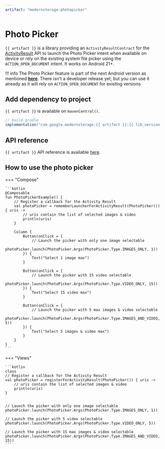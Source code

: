 ```yaml
---
artifact: "modernstorage-photopicker"
---
```


# Photo Picker

`{{ artifact }}` is a library providing an `ActivityResultContract` for the
[ActivityResult][activity_result_api] API to launch the Photo Picker intent when available on device
or rely on the existing system file picker using the `ACTION_OPEN_DOCUMENT` intent. It works on
Android 21+.

!!! info
    The Photo Picker feature is part of the next Android version as mentioned
    [**here**][ads_photo_picker]. There isn't a developer release yet, but you can use it already as it
    will rely on `ACTION_OPEN_DOCUMENT` for existing versions

## Add dependency to project

`{{ artifact }}` is available on `mavenCentral()`.

```groovy
// build.gradle
implementation("com.google.modernstorage:{{ artifact }}:{{ lib_version }}")
```

## API reference
`{{ artifact }}` API reference is available [here][api_reference].

## How to use the photo picker

=== "Compose"

    ```kotlin
    @Composable
    fun PhotoPickerExample() {
        // Register a callback for the Activity Result
        val photoPicker = rememberLauncherForActivityResult(PhotoPicker()) { uris ->
            // uris contain the list of selected images & video
            println(uris)
        }

        Column {
            Button(onClick = {
                // Launch the picker with only one image selectable
                photoPicker.launch(PhotoPicker.Args(PhotoPicker.Type.IMAGES_ONLY, 1))
            }) {
                Text("Select 1 image max")
            }

            Button(onClick = {
                // Launch the picker with 15 video selectable
                photoPicker.launch(PhotoPicker.Args(PhotoPicker.Type.VIDEO_ONLY, 15))
            }) {
                Text("Select 15 video max")
            }

            Button(onClick = {
                // Launch the picker with 5 max images & video selectable
                photoPicker.launch(PhotoPicker.Args(PhotoPicker.Type.IMAGES_AND_VIDEO, 5))
            }) {
                Text("Select 5 images & video max")
            }
        }
    }
    ```

=== "Views"

    ```kotlin
    class
    // Register a callback for the Activity Result
    val photoPicker = registerForActivityResult(PhotoPicker()) { uris ->
        // uris contain the list of selected images & video
        println(uris)
    }


    // Launch the picker with only one image selectable
    photoPicker.launch(PhotoPicker.Args(PhotoPicker.Type.IMAGES_ONLY, 1))

    // Launch the picker with 5 video selectable
    photoPicker.launch(PhotoPicker.Args(PhotoPicker.Type.VIDEO_ONLY, 5))

    // Launch the picker with 15 max images & video selectable
    photoPicker.launch(PhotoPicker.Args(PhotoPicker.Type.IMAGES_AND_VIDEO, 15))
    ```

[api_reference]: /modernstorage/api/photopicker/
[activity_result_api]: https://developer.android.com/training/basics/intents/result#register
[ads_photo_picker]: https://youtu.be/hBVwr2ErQCw?t=907
